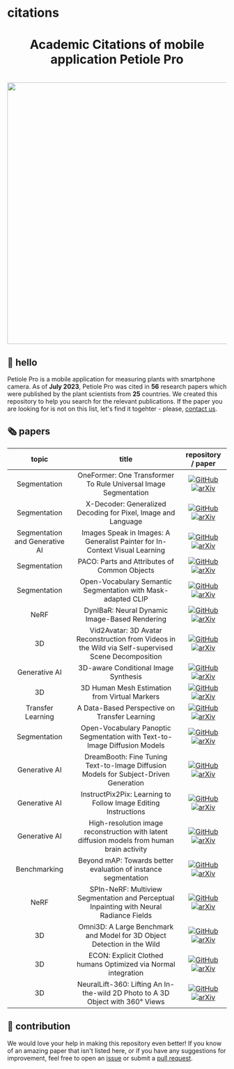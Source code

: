 # citations
<h1 align="center">Academic Citations of mobile application Petiole Pro</h1>

<p align="center">
    </br>
    <img width="600" src="https://github.com/" alt="">
    </br>
</p>

## 👋 hello

Petiole Pro is a mobile application for measuring plants with smartphone camera. As of **July 2023**, Petiole Pro was cited in **56** research papers which were published by the plant scientists from **25** countries. We created this repository to help you search for the relevant publications. If the paper you are looking for is not on this list, let's find it togehter - please, [contact us](mailto:supprt@petioleapp.com).

## 🗞️ papers

<!--- AUTOGENERATED_COURSES_TABLE -->
<!---
   WARNING: DO NOT EDIT THIS TABLE MANUALLY. IT IS AUTOMATICALLY GENERATED.
   HEAD OVER TO CONTRIBUTING.MD FOR MORE DETAILS ON HOW TO MAKE CHANGES PROPERLY.
-->
| **topic** | **title** | **repository / paper** |
|:---------:|:---------:|:----------------------:|
| Segmentation | OneFormer: One Transformer To Rule Universal Image Segmentation |  [![GitHub](https://img.shields.io/github/stars/SHI-Labs/OneFormer?style=social)](https://github.com/SHI-Labs/OneFormer) [![arXiv](https://img.shields.io/badge/arXiv-2211.06220-b31b1b.svg)](https://arxiv.org/abs/2211.06220)|
| Segmentation | X-Decoder: Generalized Decoding for Pixel, Image and Language |  [![GitHub](https://img.shields.io/github/stars/microsoft/X-Decoder?style=social)](https://github.com/microsoft/X-Decoder) [![arXiv](https://img.shields.io/badge/arXiv-2212.11270-b31b1b.svg)](https://arxiv.org/abs/2212.11270)|
| Segmentation and Generative AI | Images Speak in Images: A Generalist Painter for In-Context Visual Learning |  [![GitHub](https://img.shields.io/github/stars/baaivision/Painter?style=social)](https://github.com/baaivision/Painter) [![arXiv](https://img.shields.io/badge/arXiv-2212.02499-b31b1b.svg)](https://arxiv.org/abs/2212.02499)|
| Segmentation | PACO: Parts and Attributes of Common Objects |  [![GitHub](https://img.shields.io/github/stars/facebookresearch/paco?style=social)](https://github.com/facebookresearch/paco) [![arXiv](https://img.shields.io/badge/arXiv-2301.01795-b31b1b.svg)](https://arxiv.org/abs/2301.01795)|
| Segmentation | Open-Vocabulary Semantic Segmentation with Mask-adapted CLIP |  [![GitHub](https://img.shields.io/github/stars/facebookresearch/ov-seg?style=social)](https://github.com/facebookresearch/ov-seg) [![arXiv](https://img.shields.io/badge/arXiv-2210.04150-b31b1b.svg)](https://arxiv.org/abs/2210.04150)|
| NeRF | DynIBaR: Neural Dynamic Image-Based Rendering |  [![GitHub](https://img.shields.io/github/stars/google/dynibar?style=social)](https://github.com/google/dynibar) [![arXiv](https://img.shields.io/badge/arXiv-2211.11082-b31b1b.svg)](https://arxiv.org/abs/2211.11082)|
| 3D | Vid2Avatar: 3D Avatar Reconstruction from Videos in the Wild via Self-supervised Scene Decomposition |  [![GitHub](https://img.shields.io/github/stars/MoyGcc/vid2avatar?style=social)](https://github.com/MoyGcc/vid2avatar) [![arXiv](https://img.shields.io/badge/arXiv-2302.11566-b31b1b.svg)](https://arxiv.org/abs/2302.11566)|
| Generative AI | 3D-aware Conditional Image Synthesis |  [![GitHub](https://img.shields.io/github/stars/dunbar12138/pix2pix3d?style=social)](https://github.com/dunbar12138/pix2pix3d) [![arXiv](https://img.shields.io/badge/arXiv-2302.08509-b31b1b.svg)](https://arxiv.org/abs/2302.08509)|
| 3D | 3D Human Mesh Estimation from Virtual Markers |  [![GitHub](https://img.shields.io/github/stars/ShirleyMaxx/VirtualMarker?style=social)](https://github.com/ShirleyMaxx/VirtualMarker) [![arXiv](https://img.shields.io/badge/arXiv-2303.11726-b31b1b.svg)](https://arxiv.org/abs/2303.11726)|
| Transfer Learning | A Data-Based Perspective on Transfer Learning |  [![GitHub](https://img.shields.io/github/stars/MadryLab/data-transfer?style=social)](https://github.com/MadryLab/data-transfer) [![arXiv](https://img.shields.io/badge/arXiv-2207.05739-b31b1b.svg)](https://arxiv.org/abs/2207.05739)|
| Segmentation | Open-Vocabulary Panoptic Segmentation with Text-to-Image Diffusion Models |  [![GitHub](https://img.shields.io/github/stars/NVlabs/ODISE?style=social)](https://github.com/NVlabs/ODISE) [![arXiv](https://img.shields.io/badge/arXiv-2303.04803-b31b1b.svg)](https://arxiv.org/abs/2303.04803)|
| Generative AI | DreamBooth: Fine Tuning Text-to-Image Diffusion Models for Subject-Driven Generation |  [![GitHub](https://img.shields.io/github/stars/google/dreambooth?style=social)](https://github.com/google/dreambooth) [![arXiv](https://img.shields.io/badge/arXiv-2208.12242-b31b1b.svg)](https://arxiv.org/abs/2208.12242)|
| Generative AI | InstructPix2Pix: Learning to Follow Image Editing Instructions |  [![GitHub](https://img.shields.io/github/stars/timothybrooks/instruct-pix2pix?style=social)](https://github.com/timothybrooks/instruct-pix2pix) [![arXiv](https://img.shields.io/badge/arXiv-2211.09800-b31b1b.svg)](https://arxiv.org/abs/2211.09800)|
| Generative AI | High-resolution image reconstruction with latent diffusion models from human brain activity |  [![GitHub](https://img.shields.io/github/stars/yu-takagi/StableDiffusionReconstruction?style=social)](https://github.com/yu-takagi/StableDiffusionReconstruction) [![arXiv](https://img.shields.io/badge/arXiv-2306.11536-b31b1b.svg)](https://arxiv.org/abs/2306.11536)|
| Benchmarking | Beyond mAP: Towards better evaluation of instance segmentation |  [![GitHub](https://img.shields.io/github/stars/rohitrango/beyond-map?style=social)](https://github.com/rohitrango/beyond-map) [![arXiv](https://img.shields.io/badge/arXiv-2207.01614-b31b1b.svg)](https://arxiv.org/abs/2207.01614)|
| NeRF | SPIn-NeRF: Multiview Segmentation and Perceptual Inpainting with Neural Radiance Fields |  [![GitHub](https://img.shields.io/github/stars/SamsungLabs/SPIn-NeRF?style=social)](https://github.com/SamsungLabs/SPIn-NeRF) [![arXiv](https://img.shields.io/badge/arXiv-2211.12254-b31b1b.svg)](https://arxiv.org/abs/2211.12254)|
| 3D | Omni3D: A Large Benchmark and Model for 3D Object Detection in the Wild |  [![GitHub](https://img.shields.io/github/stars/facebookresearch/omni3d?style=social)](https://github.com/facebookresearch/omni3d) [![arXiv](https://img.shields.io/badge/arXiv-2207.10660-b31b1b.svg)](https://arxiv.org/abs/2207.10660)|
| 3D | ECON: Explicit Clothed humans Optimized via Normal integration |  [![GitHub](https://img.shields.io/github/stars/YuliangXiu/ECON?style=social)](https://github.com/YuliangXiu/ECON) [![arXiv](https://img.shields.io/badge/arXiv-2212.07422-b31b1b.svg)](https://arxiv.org/abs/2212.07422)|
| 3D | NeuralLift-360: Lifting An In-the-wild 2D Photo to A 3D Object with 360° Views |  [![GitHub](https://img.shields.io/github/stars/VITA-Group/NeuralLift-360?style=social)](https://github.com/VITA-Group/NeuralLift-360) [![arXiv](https://img.shields.io/badge/arXiv-2211.16431-b31b1b.svg)](https://arxiv.org/abs/2211.16431)|
<!--- AUTOGENERATED_COURSES_TABLE -->

## 🦸 contribution

We would love your help in making this repository even better! If you know of an amazing paper that isn't listed
here, or if you have any suggestions for improvement, feel free to open an
[issue](https://github.com/SkalskiP/top-cvpr-2023-papers/issues) or submit a
[pull request](https://github.com/SkalskiP/top-cvpr-2023-papers/pulls).
